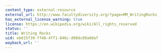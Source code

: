 ```yaml
---
content_type: external-resource
external_url: http://www.facultydiversity.org/?page=MM_WritingRocks
has_external_license_warning: true
license: https://en.wikipedia.org/wiki/All_rights_reserved
status: ''
title: Writing Rocks
uid: eb615f39-ff48-4ff1-846c-d98dc09a0daf
wayback_url: ''
---
```

